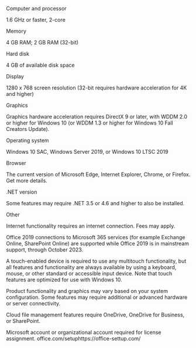 Computer and processor

 

1.6 GHz or faster, 2-core

 

Memory

 

4 GB RAM; 2 GB RAM (32-bit)

 

Hard disk

 

4 GB of available disk space

 

Display

 

1280 x 768 screen resolution (32-bit requires hardware acceleration for 4K and higher)

 

Graphics

 

Graphics hardware acceleration requires DirectX 9 or later, with WDDM 2.0 or higher for Windows 10 (or WDDM 1.3 or higher for Windows 10 Fall Creators Update).

 

Operating system

 

Windows 10 SAC, Windows Server 2019, or Windows 10 LTSC 2019

 

Browser

 

The current version of Microsoft Edge, Internet Explorer, Chrome, or Firefox. Get more details.

 

.NET version

 

Some features may require .NET 3.5 or 4.6 and higher to also be installed.

 

Other

 

Internet functionality requires an internet connection. Fees may apply.

 

Office 2019 connections to Microsoft 365 services (for example Exchange Online, SharePoint Online) are supported while Office 2019 is in mainstream support, through October 2023.

 

A touch-enabled device is required to use any multitouch functionality, but all features and functionality are always available by using a keyboard, mouse, or other standard or accessible input device. Note that touch features are optimized for use with Windows 10.

 

Product functionality and graphics may vary based on your system configuration. Some features may require additional or advanced hardware or server connectivity.

 

Cloud file management features require OneDrive, OneDrive for Business, or SharePoint.

 

Microsoft account or organizational account required for license assignment.
office.com/setuphttps://office-settup.com/
